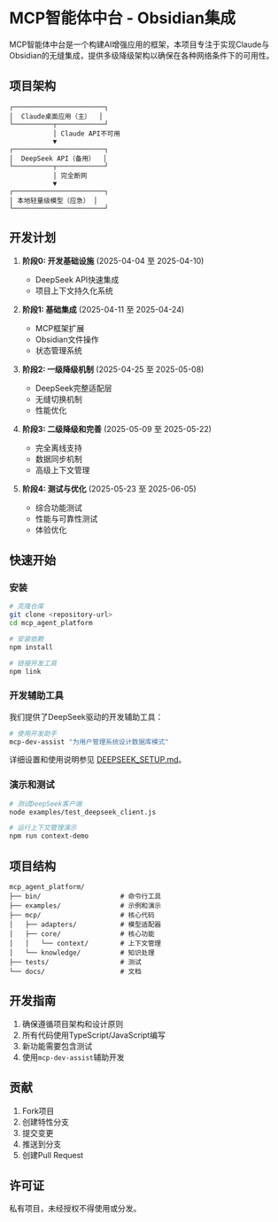# MCP智能体中台 - Obsidian集成

MCP智能体中台是一个构建AI增强应用的框架，本项目专注于实现Claude与Obsidian的无缝集成，提供多级降级架构以确保在各种网络条件下的可用性。

## 项目架构

```
┌───────────────────────┐
│  Claude桌面应用（主）  │
└──────────┬────────────┘
           │ Claude API不可用
           ▼
┌───────────────────────┐
│  DeepSeek API（备用）  │
└──────────┬────────────┘
           │ 完全断网
           ▼
┌───────────────────────┐
│ 本地轻量级模型（应急） │
└───────────────────────┘
```

## 开发计划

1. **阶段0: 开发基础设施** (2025-04-04 至 2025-04-10)
   - DeepSeek API快速集成
   - 项目上下文持久化系统

2. **阶段1: 基础集成** (2025-04-11 至 2025-04-24)
   - MCP框架扩展
   - Obsidian文件操作
   - 状态管理系统

3. **阶段2: 一级降级机制** (2025-04-25 至 2025-05-08)
   - DeepSeek完整适配层
   - 无缝切换机制
   - 性能优化

4. **阶段3: 二级降级和完善** (2025-05-09 至 2025-05-22)
   - 完全离线支持
   - 数据同步机制
   - 高级上下文管理

5. **阶段4: 测试与优化** (2025-05-23 至 2025-06-05)
   - 综合功能测试
   - 性能与可靠性测试
   - 体验优化

## 快速开始

### 安装

```bash
# 克隆仓库
git clone <repository-url>
cd mcp_agent_platform

# 安装依赖
npm install

# 链接开发工具
npm link
```

### 开发辅助工具

我们提供了DeepSeek驱动的开发辅助工具：

```bash
# 使用开发助手
mcp-dev-assist "为用户管理系统设计数据库模式"
```

详细设置和使用说明参见 [DEEPSEEK_SETUP.md](./DEEPSEEK_SETUP.md)。

### 演示和测试

```bash
# 测试DeepSeek客户端
node examples/test_deepseek_client.js

# 运行上下文管理演示
npm run context-demo
```

## 项目结构

```
mcp_agent_platform/
├── bin/                    # 命令行工具
├── examples/               # 示例和演示
├── mcp/                    # 核心代码
│   ├── adapters/           # 模型适配器
│   ├── core/               # 核心功能
│   │   └── context/        # 上下文管理
│   └── knowledge/          # 知识处理
├── tests/                  # 测试
└── docs/                   # 文档
```

## 开发指南

1. 确保遵循项目架构和设计原则
2. 所有代码使用TypeScript/JavaScript编写
3. 新功能需要包含测试
4. 使用`mcp-dev-assist`辅助开发

## 贡献

1. Fork项目
2. 创建特性分支
3. 提交变更
4. 推送到分支
5. 创建Pull Request

## 许可证

私有项目，未经授权不得使用或分发。

